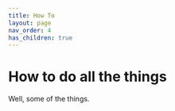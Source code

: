 ```yaml
---
title: How To
layout: page
nav_order: 4
has_children: true
---
```


# How to do all the things
Well, some of the things.
